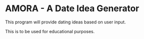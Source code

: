 # AMORA - A Date Idea Generator
This program will provide dating ideas based on user input.

This is to be used for educational purposes.

